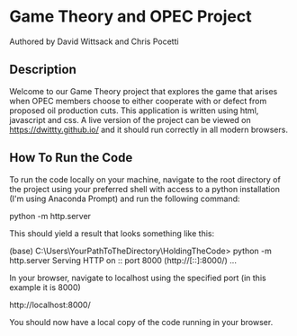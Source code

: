 # Game Theory and OPEC Project

Authored by David Wittsack and Chris Pocetti 

## Description 
Welcome to our Game Theory project that explores the game that arises when OPEC members choose to either cooperate with or defect from proposed oil production cuts. This application is written using html, javascript and css. A live version of the project can be viewed on https://dwittty.github.io/ and it should run correctly in all modern browsers. 

## How To Run the Code
To run the code locally on your machine, navigate to the root directory of the project using your preferred shell with access to a python installation (I'm using Anaconda Prompt) and run the following command: 

python -m http.server

This should yield a result that looks something like this: 

(base) C:\Users\YourPathToTheDirectory\HoldingTheCode> python -m http.server
Serving HTTP on :: port 8000 (http://[::]:8000/) ...

In your browser, navigate to localhost using the specified port (in this example it is 8000)

http://localhost:8000/

You should now have a local copy of the code running in your browser. 